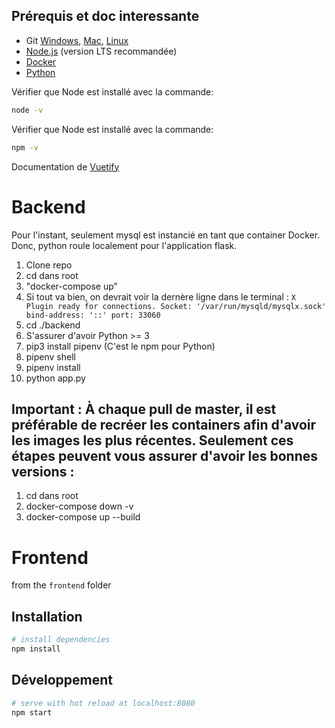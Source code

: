 ## Prérequis et doc interessante
- Git [Windows](http://www.git-scm.com/book/en/Getting-Started-Installing-Git#Installing-on-Windows), [Mac](http://www.git-scm.com/book/en/Getting-Started-Installing-Git#Installing-on-Mac), [Linux](http://www.git-scm.com/book/en/Getting-Started-Installing-Git#Installing-on-Linux)
- [Node.js](https://nodejs.org/en/) (version LTS recommandée)
- [Docker](https://www.docker.com/get-started)
- [Python](https://www.python.org/downloads/)

Vérifier que Node est installé avec la commande:
```bash
node -v
```
Vérifier que Node est installé avec la commande:
```bash
npm -v
```

Documentation de [Vuetify](https://vuetifyjs.com/en/components/api-explorer)

# Backend

Pour l'instant, seulement mysql est instancié en tant que container Docker. Donc, python roule localement pour l'application flask.
1. Clone repo
2. cd dans root
3. "docker-compose up"
4. Si tout va bien, on devrait voir la dernère ligne dans le terminal : `X Plugin ready for connections. Socket: '/var/run/mysqld/mysqlx.sock' bind-address: '::' port: 33060`
5. cd ./backend
6. S'assurer d'avoir Python >= 3
7. pip3 install pipenv (C'est le npm pour Python)
8. pipenv shell
9. pipenv install
11. python app.py

## Important : À chaque pull de master, il est préférable de recréer les containers afin d'avoir les images les plus récentes. Seulement ces étapes peuvent vous assurer d'avoir les bonnes versions :

1. cd dans root
2. docker-compose down -v
3. docker-compose up --build

# Frontend
from the `frontend` folder
## Installation

```bash
# install dependencies
npm install
```

## Développement
```bash
# serve with hot reload at localhost:8080
npm start
```
